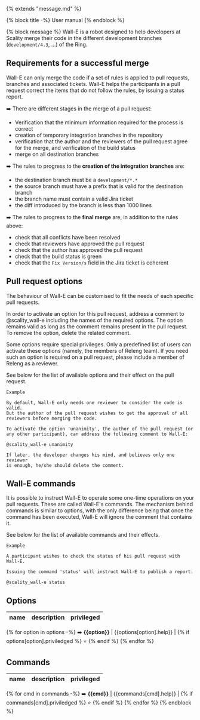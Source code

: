 {% extends "message.md" %}

{% block title -%}
User manual
{% endblock %}

{% block message %}
Wall-E is a robot designed to help developers at Scality merge their code
in the different development branches (`development/4.3`, ...) of the Ring.

## Requirements for a successful merge ##

Wall-E can only merge the code if a set of rules is applied to pull requests,
branches and associated tickets. Wall-E helps the participants in a
pull request correct the items that do not follow the rules, by issuing a
status report.

:arrow_right: There are different stages in the merge of a pull request:

* Verification that the minimum information required for the process is
  correct
* creation of temporary integration branches in the repository
* verification that the author and the reviewers of the pull request
  agree for the merge, and verification of the build status
* merge on all destination branches

:arrow_right: The rules to progress to the **creation of the integration branches** are:

* the destination branch must be a `development/*.*`
* the source branch must have a prefix that is valid for the destination
  branch
* the branch name must contain a valid Jira ticket
* the diff introduced by the branch is less than 1000 lines


:arrow_right: The rules to progress to the **final merge** are, in addition to the rules
   above:

* check that all conflicts have been resolved
* check that reviewers have approved the pull request
* check that the author has approved the pull request
* check that the build status is green
* check that the `Fix Version/s` field in the Jira ticket is coherent

## Pull request options ##

The behaviour of Wall-E can be customised to fit the needs of each specific
pull requests.

In order to activate an option for this pull request, address a comment to
@scality_wall-e including the names of the required options. The option remains
valid as long as the comment remains present in the pull request. To remove the
option, delete the related comment.

Some options require special privileges. Only a predefined list of users can
activate these options (namely, the members of Releng team). If you need such
an option is required on a pull request, please include a member of Releng as
a reviewer.

See below for the list of available options and their effect on the
pull request.

    Example

    By default, Wall-E only needs one reviewer to consider the code is valid.
    But the author of the pull request wishes to get the approval of all
    reviewers before merging the code.

    To activate the option 'unanimity', the author of the pull request (or
    any other participant), can address the following comment to Wall-E:

    @scality_wall-e unanimity

    If later, the developer changes his mind, and believes only one reviewer
    is enough, he/she should delete the comment.

## Wall-E commands ##

It is possible to instruct Wall-E to operate some one-time operations on your
pull requests. These are called Wall-E's commands. The mechanism behind
commands is similar to options, with the only difference being that once the
command has been executed, Wall-E will ignore the comment that contains it.

See below for the list of available commands and their effects.

    Example

    A participant wishes to check the status of his pull request with Wall-E.

    Issuing the command 'status' will instruct Wall-E to publish a report:

    @scality_wall-e status

## Options ##

name   | description  | privileged
------ | ------------ | ------------
{% for option in options -%}
:arrow_right: **{{option}}** | {{options[option].help}} | {% if options[option].priviledged %} :star: {% endif %}
{% endfor %}

## Commands ##

name   | description  | privileged
------ | ------------ | ------------
{% for cmd in commands -%}
:arrow_right: **{{cmd}}** | {{commands[cmd].help}} | {% if commands[cmd].priviledged %} :star: {% endif %}
{% endfor %}
{% endblock %}
